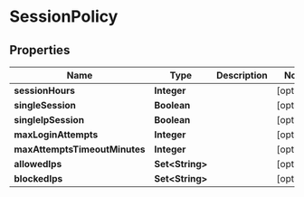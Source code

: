 

# SessionPolicy


## Properties

| Name | Type | Description | Notes |
|------------ | ------------- | ------------- | -------------|
|**sessionHours** | **Integer** |  |  [optional] |
|**singleSession** | **Boolean** |  |  [optional] |
|**singleIpSession** | **Boolean** |  |  [optional] |
|**maxLoginAttempts** | **Integer** |  |  [optional] |
|**maxAttemptsTimeoutMinutes** | **Integer** |  |  [optional] |
|**allowedIps** | **Set&lt;String&gt;** |  |  [optional] |
|**blockedIps** | **Set&lt;String&gt;** |  |  [optional] |



